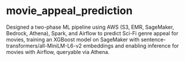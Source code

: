# movie_appeal_prediction
Designed a two-phase ML pipeline using AWS (S3, EMR, SageMaker, Bedrock, Athena), Spark, and Airflow to predict Sci-Fi genre appeal for movies, training an XGBoost model on SageMaker with sentence-transformers/all-MiniLM-L6-v2 embeddings and enabling inference for movies with Airflow, queryable via Athena.
